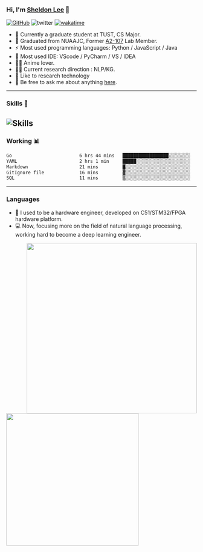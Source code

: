 <!-- ### Hi there 👋 -->

<!--
**CCP101/CCP101** is a ✨ _special_ ✨ repository because its `README.md` (this file) appears on your GitHub profile.

Here are some ideas to get you started:

- 🔭 I’m currently working on ...
- 🌱 I’m currently learning ...
- 👯 I’m looking to collaborate on ...
- 🤔 I’m looking for help with ...
- 💬 Ask me about ...
- 📫 How to reach me: ...
- 😄 Pronouns: ...
- ⚡ Fun fact: ...
-->

### Hi, I'm [Sheldon Lee](https://ccp101.com/) 👋

 [![GitHub](https://img.shields.io/github/followers/ccp101?style=social)](https://github.com/ccp101)   ![twitter](https://img.shields.io/twitter/follow/cpp101_hakase?style=social)   [![wakatime](https://wakatime.com/badge/user/b5b6ac2c-550f-4e67-902a-a3d1fc690e9c.svg)](https://wakatime.com/@b5b6ac2c-550f-4e67-902a-a3d1fc690e9c)

- 🏫 Currently a graduate student at TUST, CS Major.
- 🍻 Graduated from NUAAJC, Former [A2-107](https://github.com/nuaajc-lab107) Lab Member.
- ⚡ Most used programming languages: Python / JavaScript / Java
- 🔧 Most used IDE: VScode / PyCharm / VS / IDEA 
- 🧚‍♂️ Anime lover. 
- 👨‍💻 Current research direction : NLP/KG.
- 🌱 Like to research technology
- 💬 Be free to ask me about anything [here](https://github.com/CCP101/CCP101/issues).

---
### **Skills** 🔧 
![Skills](https://skillicons.dev/icons?i=git,github,md,mysql,powershell,raspberrypi,js,nodejs,vue,php,bootstrap,html,linux,nginx,c,cpp,java,spring,vscode,visualstudio,idea,vim,ai,tensorflow,pytorch,py)
---
###  **Working** 📊

 <!--START_SECTION:waka-->

```txt
Go                         6 hrs 44 mins   █████████████████░░░░░░░░   68.51 %
YAML                       2 hrs 1 min     █████░░░░░░░░░░░░░░░░░░░░   20.62 %
Markdown                   21 mins         █░░░░░░░░░░░░░░░░░░░░░░░░   03.72 %
GitIgnore file             16 mins         ▓░░░░░░░░░░░░░░░░░░░░░░░░   02.74 %
SQL                        11 mins         ▒░░░░░░░░░░░░░░░░░░░░░░░░   01.90 %
```

<!--END_SECTION:waka-->

---

###  **Languages** 

- 🔧 I used to be a hardware engineer, developed on C51/STM32/FPGA hardware platform.  
- 💻 Now, focusing more on the field of natural language processing, working hard to become a deep learning engineer.

<img align="right" width="450" src="https://github-readme-stats.vercel.app/api?username=CCP101&show_icons=true&icon_color=0078e7&title_color=0078e7">
<img align="left" width="350" src="https://github-readme-stats.vercel.app/api/top-langs/?username=ccp101">

